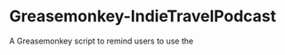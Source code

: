 Greasemonkey-IndieTravelPodcast
===============================

A Greasemonkey script to remind users to use the